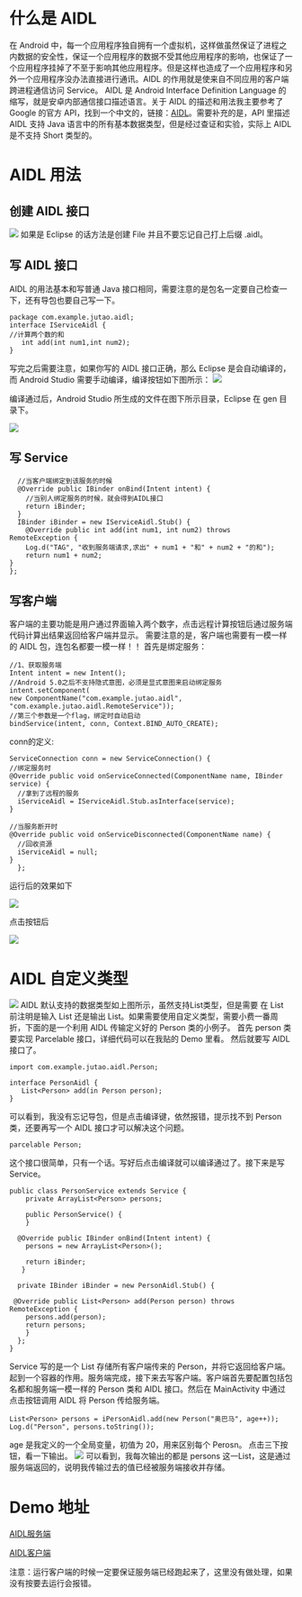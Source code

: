 # 什么是 AIDL #
在 Android 中，每一个应用程序独自拥有一个虚拟机，这样做虽然保证了进程之内数据的安全性，保证一个应用程序的数据不受其他应用程序的影响，也保证了一个应用程序挂掉了不至于影响其他应用程序。但是这样也造成了一个应用程序和另外一个应用程序没办法直接进行通讯。AIDL 的作用就是使来自不同应用的客户端跨进程通信访问 Service。
AIDL 是 Android Interface Definition Language 的缩写，就是安卓内部通信接口描述语言。关于 AIDL 的描述和用法我主要参考了 Google 的官方 API，找到一个中文的，链接：[AIDL](http://www.android-doc.com/guide/components/aidl.html)。需要补充的是，API 里描述 AIDL 支持 Java 语言中的所有基本数据类型，但是经过查证和实验，实际上 AIDL 是不支持 Short 类型的。

# AIDL 用法 #
## 创建 AIDL 接口 ##
![](http://i.imgur.com/hIeNjic.png)
如果是 Eclipse 的话方法是创建 File 并且不要忘记自己打上后缀 .aidl。

## 写 AIDL 接口 ##
AIDL 的用法基本和写普通 Java 接口相同，需要注意的是包名一定要自己检查一下，还有导包也要自己写一下。

    package com.example.jutao.aidl;
    interface IServiceAidl {
    //计算两个数的和
       int add(int num1,int num2);
    }

写完之后需要注意，如果你写的 AIDL 接口正确，那么 Eclipse 是会自动编译的，而 Android Studio 需要手动编译，编译按钮如下图所示：
![](http://i.imgur.com/NnSnU2a.png)

编译通过后，Android Studio 所生成的文件在图下所示目录，Eclipse 在 gen 目录下。

![](http://i.imgur.com/VTAkxIR.png)


## 写 Service ##
      //当客户端绑定到该服务的时候
      @Override public IBinder onBind(Intent intent) {
        //当别人绑定服务的时候，就会得到AIDL接口
        return iBinder;
      }
      IBinder iBinder = new IServiceAidl.Stub() {
        @Override public int add(int num1, int num2) throws RemoteException {
        Log.d("TAG", "收到服务端请求,求出" + num1 + "和" + num2 + "的和");
        return num1 + num2;
    }
    };

## 写客户端 ##
客户端的主要功能是用户通过界面输入两个数字，点击远程计算按钮后通过服务端代码计算出结果返回给客户端并显示。
需要注意的是，客户端也需要有一模一样的 AIDL 包，连包名都要一模一样！！
首先是绑定服务：

    //1、获取服务端
    Intent intent = new Intent();
    //Android 5.0之后不支持隐式意图，必须是显式意图来启动绑定服务
    intent.setComponent(
    new ComponentName("com.example.jutao.aidl", "com.example.jutao.aidl.RemoteService"));
    //第三个参数是一个flag，绑定时自动启动
    bindService(intent, conn, Context.BIND_AUTO_CREATE);
conn的定义:

	ServiceConnection conn = new ServiceConnection() {
    //绑定服务时
    @Override public void onServiceConnected(ComponentName name, IBinder service) {
      //拿到了远程的服务
      iServiceAidl = IServiceAidl.Stub.asInterface(service);
    }

    //当服务断开时
    @Override public void onServiceDisconnected(ComponentName name) {
      //回收资源
      iServiceAidl = null;
    }
      };
运行后的效果如下

![](http://i.imgur.com/zoqkeKX.png)

点击按钮后

![](http://i.imgur.com/JAs8dhp.png)

# AIDL 自定义类型 #
![](http://i.imgur.com/xnkwiMg.png)
AIDL 默认支持的数据类型如上图所示，虽然支持List类型，但是需要 在 List 前注明是输入 List 还是输出 List。如果需要使用自定义类型，需要小费一番周折，下面的是一个利用 AIDL 传输定义好的 Person 类的小例子。
首先 person 类要实现 Parcelable 接口，详细代码可以在我贴的 Demo 里看。
然后就要写 AIDL 接口了。

    import com.example.jutao.aidl.Person;
    
    interface PersonAidl {
       List<Person> add(in Person person);
    }
可以看到，我没有忘记导包，但是点击编译键，依然报错，提示找不到 Person 类，还要再写一个 AIDL 接口才可以解决这个问题。

    parcelable Person;
这个接口很简单，只有一个话。写好后点击编译就可以编译通过了。接下来是写 Service。

    public class PersonService extends Service {
        private ArrayList<Person> persons;
    
        public PersonService() {
        }
    
      @Override public IBinder onBind(Intent intent) {
        persons = new ArrayList<Person>();
    
        return iBinder;
       }
    
      private IBinder iBinder = new PersonAidl.Stub() {
    
     @Override public List<Person> add(Person person) throws RemoteException {
        persons.add(person);
        return persons;
        }
      };
    }
Service 写的是一个 List 存储所有客户端传来的 Person，并将它返回给客户端。起到一个容器的作用。服务端完成，接下来去写客户端。客户端首先要配置包括包名都和服务端一模一样的 Person 类和 AIDL 接口。然后在 MainActivity 中通过点击按钮调用 AIDL 将 Person 传给服务端。

    List<Person> persons = iPersonAidl.add(new Person("奥巴马", age++));
    Log.d("Person", persons.toString());
age 是我定义的一个全局变量，初值为 20，用来区别每个 Perosn。
点击三下按钮，看一下输出。
![](http://i.imgur.com/78H8w2N.png)
可以看到，我每次输出的都是 persons 这一List，这是通过服务端返回的，说明我传输过去的值已经被服务端接收并存储。

# Demo 地址 #

[AIDL服务端](https://github.com/jutao/aidl)

[AIDL客户端](https://github.com/jutao/aidlclient)

注意：运行客户端的时候一定要保证服务端已经跑起来了，这里没有做处理，如果没有按要去运行会报错。
